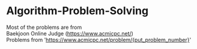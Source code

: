 # Algorithm-Problem-Solving

Most of the problems are from   
Baekjoon Online Judge (https://www.acmicpc.net/)   
Problems from 'https://www.acmicpc.net/problem/{put_problem_number}'
